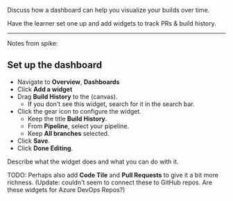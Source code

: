 Discuss how a dashboard can help you visualize your builds over time.

Have the learner set one up and add widgets to track PRs & build history.

-----

Notes from spike:

## Set up the dashboard

- Navigate to **Overview**, **Dashboards**
- Click **Add a widget**
- Drag **Build History** to the (canvas).
  - If you don't see this widget, search for it in the search bar.
- Click the gear icon to configure the widget.
  - Keep the title **Build History**.
  - From **Pipeline**, select your pipeline.
  - Keep **All branches** selected.
- Click **Save**.
- Click **Done Editing**.

Describe what the widget does and what you can do with it.

TODO: Perhaps also add **Code Tile** and **Pull Requests** to give it a bit more richness. (Update: couldn't seem to connect these to GitHub repos. Are these widgets for Azure DevOps Repos?)